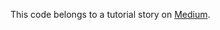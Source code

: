 This code belongs to a tutorial story on [Medium](https://medium.com/@marc_68244/setting-up-a-mono-repo-containing-java-and-kotlin-based-spring-boot-minions-6c8c01ac551d).
